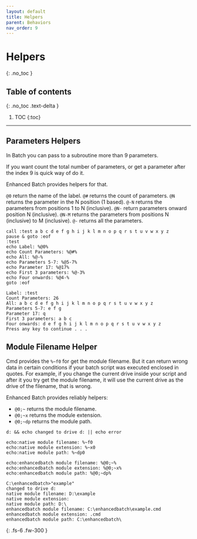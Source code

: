 ```yaml
---
layout: default
title: Helpers
parent: Behaviors
nav_order: 9
---
```


# Helpers
{: .no_toc }

## Table of contents
{: .no_toc .text-delta }

1. TOC
{:toc}

---

## Parameters Helpers
In Batch you can pass to a subroutine more than 9 parameters.

If you want count the total number of parameters, or get a parameter after the index 9 is quick way of do it.

Enhanced Batch provides helpers for that.

`@0` return  the name of the label.
`@#` returns the count of parameters.
`@N` returns the parameter in the N position (1 based).
`@-N` returns the parameters from positions 1 to N (inclusive).
`@N-` return parameters onward position N (inclusive).
`@N-M` returns the parameters from positions N (inclusive) to M (inclusive).
`@-` returns all the parameters.

```
call :test a b c d e f g h i j k l m n o p q r s t u v w x y z
pause & goto :eof
:test
echo Label: %@0%
echo Count Parameters: %@#%
echo All: %@-%
echo Parameters 5-7: %@5-7%
echo Parameter 17: %@17%
echo First 3 parameters: %@-3%
echo Four onwards: %@4-%
goto :eof

Label: :test
Count Parameters: 26
All: a b c d e f g h i j k l m n o p q r s t u v w x y z
Parameters 5-7: e f g
Parameter 17: q
First 3 parameters: a b c
Four onwards: d e f g h i j k l m n o p q r s t u v w x y z
Press any key to continue . . .
```

## Module Filename Helper
Cmd provides the `%~f0` for get the module filename. But it can return wrong data in certain conditions if your batch script was executed enclosed in quotes. For example, if you change the current drive inside your script and after it you try get the module filename, it will use the current drive as the drive of the filename, that is wrong.

Enhanced Batch provides reliably helpers:

- `@0;~` returns the module filename.
- `@0;~x` returns the module extension.
- `@0;~dp` returns the module path.

```
d: && echo changed to drive d: || echo error

echo:native module filename: %~f0
echo:native module extension: %~x0
echo:native module path: %~dp0

echo:enhancedbatch module filename: %@0;~%
echo:enhancedbatch module extension: %@0;~x%
echo:enhancedbatch module path: %@0;~dp%

C:\enhancedbatch>"example"
changed to drive d:
native module filename: D:\example
native module extension:
native module path: D:\
enhancedbatch module filename: C:\enhancedbatch\example.cmd
enhancedbatch module extension: .cmd
enhancedbatch module path: C:\enhancedbatch\
```

{: .fs-6 .fw-300 }
